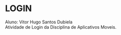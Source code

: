 # LOGIN
Aluno: Vitor Hugo Santos Dubiela
<br />
Atividade de Login da Disciplina de Aplicativos Moveis.
